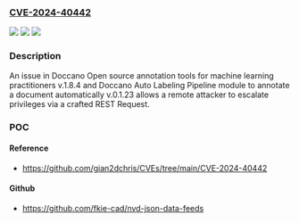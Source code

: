 ### [CVE-2024-40442](https://cve.mitre.org/cgi-bin/cvename.cgi?name=CVE-2024-40442)
![](https://img.shields.io/static/v1?label=Product&message=n%2Fa&color=blue)
![](https://img.shields.io/static/v1?label=Version&message=n%2Fa&color=blue)
![](https://img.shields.io/static/v1?label=Vulnerability&message=n%2Fa&color=brighgreen)

### Description

An issue in Doccano Open source annotation tools for machine learning practitioners v.1.8.4 and Doccano Auto Labeling Pipeline module to annotate a document automatically v.0.1.23 allows a remote attacker to escalate privileges via a crafted REST Request.

### POC

#### Reference
- https://github.com/gian2dchris/CVEs/tree/main/CVE-2024-40442

#### Github
- https://github.com/fkie-cad/nvd-json-data-feeds

